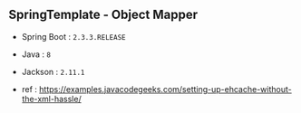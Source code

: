 
## SpringTemplate - Object Mapper

* Spring Boot : `2.3.3.RELEASE`

* Java : `8`

* Jackson : `2.11.1`

* ref : https://examples.javacodegeeks.com/setting-up-ehcache-without-the-xml-hassle/
